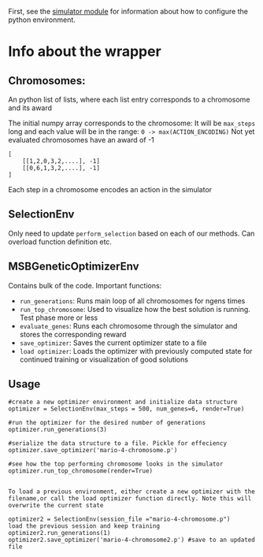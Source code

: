 First, see the [simulator module](https://github.com/lguerdan/gym-super-mario-bros) for information about how to configure the python environment. 

# Info about the wrapper

## Chromosomes:

An python list of lists, where each list entry corresponds to a chromosome and its award

The initial numpy array corresponds to the chromosome: 
It will be `max_steps` long and each value will be in the range: `0 -> max(ACTION_ENCODING)`
Not yet evaluated chromosomes have an award of -1
```
[
    [[1,2,0,3,2,....], -1]
    [[0,6,1,3,2,....], -1]
]
```
Each step in a chromosome encodes an action in the simulator

## SelectionEnv
Only need to update `perform_selection` based on each of our methods. Can overload function definition etc. 


## MSBGeneticOptimizerEnv
Contains bulk of the code. Important functions: 
- `run_generations`: Runs main loop of all chromosomes for ngens times 
- `run_top_chromosome`: Used to visualize how the best solution is running. Test phase more or less
- `evaluate_genes`: Runs each chromosome through the simulator and stores the corresponding reward
- `save_optimizer`: Saves the current optimizer state to a file
- `load optimizer`: Loads the optimizer with previously computed state for continued training or visualization of good solutions

## Usage
```
#create a new optimizer environment and initialize data structure
optimizer = SelectionEnv(max_steps = 500, num_genes=6, render=True)

#run the optimizer for the desired number of generations
optimizer.run_generations(3)

#serialize the data structure to a file. Pickle for effeciency 
optimizer.save_optimizer('mario-4-chromosome.p')

#see how the top performing chromosome looks in the simulator 
optimizer.run_top_chromosome(render=True)


To load a previous environment, either create a new optimizer with the filename,or call the load optimizer function directly. Note this will overwrite the current state

optimizer2 = SelectionEnv(session_file ="mario-4-chromosome.p")
load the previous session and keep training
optimizer2.run_generations(1)
optimizer2.save_optimizer('mario-4-chromosome2.p') #save to an updated file 
```
